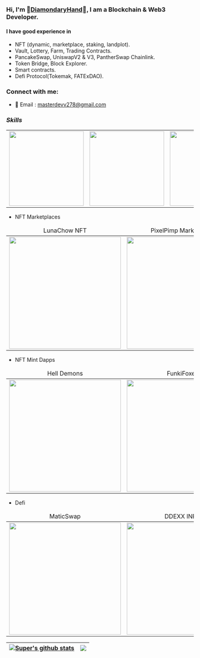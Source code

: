 ### Hi, I'm 🥇[DiamondaryHand](https://t.me/bin_0316/)🥇, I am a Blockchain & Web3 Developer.

#### I have good experience in 
- NFT (dynamic, marketplace, staking, landplot).
- Vault, Lottery, Farm, Trading Contracts.
- PancakeSwap, UniswapV2 & V3, PantherSwap Chainlink.
- Token Bridge, Block Explorer.
- Smart contracts.
- Defi Protocol(Tokemak, FATExDAO).

### Connect with me:

- 📧 Email : masterdevv278@gmail.com

### **_Skills_**
<table>
  <tr>
      <td><img src="https://github.com/diamondyhand/diamondyhand/blob/master/icons/icon_nft.png?raw=true" width="200"></td>
      <td><img src="https://github.com/diamondyhand/diamondyhand/blob/master/icons/icon_uniswap.png?raw=true" width="200"></td>
      <td><img src="https://github.com/diamondyhand/diamondyhand/blob/master/icons/icon_pancake.png?raw=true" width="200"></td>
      <td><img src="https://github.com/diamondyhand/diamondyhand/blob/master/icons/icon_metamask.png?raw=true" width="200"></td>
      <td><img src="https://github.com/diamondyhand/diamondyhand/blob/master/icons/eth.png?raw=true" width="200"></td>
      <td><img src="https://github.com/diamondyhand/diamondyhand/blob/master/icons/icon_solidity.png?raw=true" width="200"></td>
      <td><img src="https://github.com/diamondyhand/diamondyhand/blob/master/icons/icon_react.png?raw=true" width="200"></td>
      <td><img src="https://github.com/diamondyhand/diamondyhand/blob/master/icons/node.png?raw=true" width="200"></td>
  </tr>  
</table>

- NFT Marketplaces
<table>
    <thead align="center">
        <tr>
            <td>LunaChow NFT</td>
            <td>PixelPimp Marketplace</td>
            <td>Market Of Zion</td>            
        </tr>
    </thead>
    <tr>
        <td>
            <a href="https://lunachownft.com/">
                <img src="https://github.com/diamondyhand/diamondyhand/blob/master/images/lunachow.jpg?raw=true" width="300">
            </a>
        </td>        
        <td>
            <a href="https://nft.pixelpimp.io/">
                <img src="https://github.com/diamondyhand/diamondyhand/blob/master/images/pixelpimp.jpg?raw=true" width="300">
            </a>
        </td> 
        <td>
            <a href="https://marketofzion.com/">
                <img src="https://github.com/diamondyhand/diamondyhand/blob/master/images/marketofzion.jpg?raw=true" width="300">
            </a>
        </td>     
    </tr>
</table>

- NFT Mint Dapps
<table>
    <thead align="center">
        <tr>
            <td>Hell Demons</td>
            <td>FunkiFoxes</td>           
            <td>CryptoPigs</td>
        </tr>
    </thead>
    <tr>
        <td>
            <a href="https://helldemon.cryptoliveton.com/">
                <img src="https://github.com/diamondyhand/diamondyhand/blob/master/images/helldemon.jpg?raw=true" width="300">
            </a>
        </td>
        <td>
            <a href="https://funkifoxes.com/">
                <img src="https://github.com/diamondyhand/diamondyhand/blob/master/images/funkifoxes.jpg?raw=true" width="300">
            </a>
        </td> 
        <td>
            <a href="https://cryptopigs.one/#/">
                <img src="https://github.com/diamondyhand/diamondyhand/blob/master/images/cruptopigs.jpg?raw=true" width="300">
            </a>
        </td>               
    </tr>    
</table>

- Defi
<table>
    <thead align="center">
        <tr>
            <td>MaticSwap</td>
            <td>DDEXX INFO</td>
            <td>Token Bridge</td>  
            <td>Block Explorer</td> 
        </tr>
    </thead>
    <tr>
        <td>
            <a href="https://maticfront.web.app/farms">
                <img src="https://github.com/diamondyhand/diamondyhand/blob/master/images/maticswap.jpg?raw=true" width="300">
            </a>
        </td>          
        <td>
            <a href="http://analytics.ddexx.io">
                <img src="https://github.com/diamondyhand/diamondyhand/blob/master/images/info.jpg?raw=true" width="300">
            </a>
        </td>   
        <td>
            <a href="https://theporinibridge.com/bridge">
                <img src="https://github.com/diamondyhand/diamondyhand/blob/master/images/tokenbridge.jpg?raw=true" width="300">
            </a>
        </td> 
        <td>
            <a href="https://porini.xyz/">
                <img src="https://github.com/diamondyhand/diamondyhand/blob/master/images/blockexplore.jpg?raw=true" width="300">
            </a>
        </td> 
    </tr>  
</table>

| <a href="https://github.com/diamondyhand?tab=repositories"><img align="center" src="https://github-readme-stats.vercel.app/api?username=diamondyhand&show_icons=true&include_all_commits=true&theme=buefy&hide_border=true" alt="Super's github stats" /> </a> | <a href="https://github.com/diamondyhand?tab=repositories"><img align="center" src="https://github-readme-stats.vercel.app/api/top-langs/?username=diamondyhand&layout=compact&theme=buefy&hide_border=true" /> </a> |
| -------------------------------------------------------------------------------------------------------------------------------------------------------------------------------------------------------------------------------------------------------------- | -------------------------------------------------------------------------------------------------------------------------------------------------------------------------------------------------------------------- |


